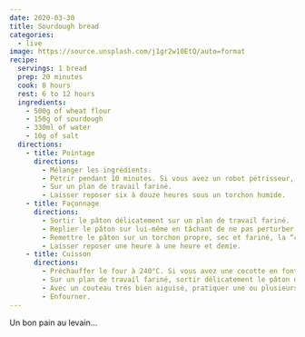 ```yaml
---
date: 2020-03-30
title: Sourdough bread
categories:
  - live
image: https://source.unsplash.com/j1gr2w10EtQ/auto=format
recipe:
  servings: 1 bread
  prep: 20 minutes
  cook: 8 hours
  rest: 6 to 12 hours
  ingredients:
    - 500g of wheat flour
    - 150g of sourdough
    - 330ml of water
    - 10g of salt
  directions:
    - title: Pointage
      directions:
        - Mélanger les ingrédients.
        - Pétrir pendant 10 minutes. Si vous avez un robot pétrisseur, faites-le fonctionner à vitesse minimale.
        - Sur un plan de travail fariné.
        - Laisser reposer six à douze heures sous un torchon humide.
    - title: Façonnage
      directions:
        - Sortir le pâton délicatement sur un plan de travail fariné.
        - Replier le pâton sur lui-même en tâchant de ne pas perturber les bulles.
        - Remettre le pâton sur un torchon propre, sec et fariné, la “couture” vers le haut. recouvrir avec le reste du torchon.
        - Laisser reposer une heure à une heure et demie.
    - title: Cuisson
      directions:
        - Préchauffer le four à 240°C. Si vous avez une cocotte en fonte, mettez-la à chauffer aussi.
        - Sur un plan de travail fariné, sortir délicatement le pâton de son torchon, coutûre vers le bas.
        - Avec un couteau très bien aiguisé, pratiquer une ou plusieurs incision.
        - Enfourner.
---
```


Un bon pain au levain...
